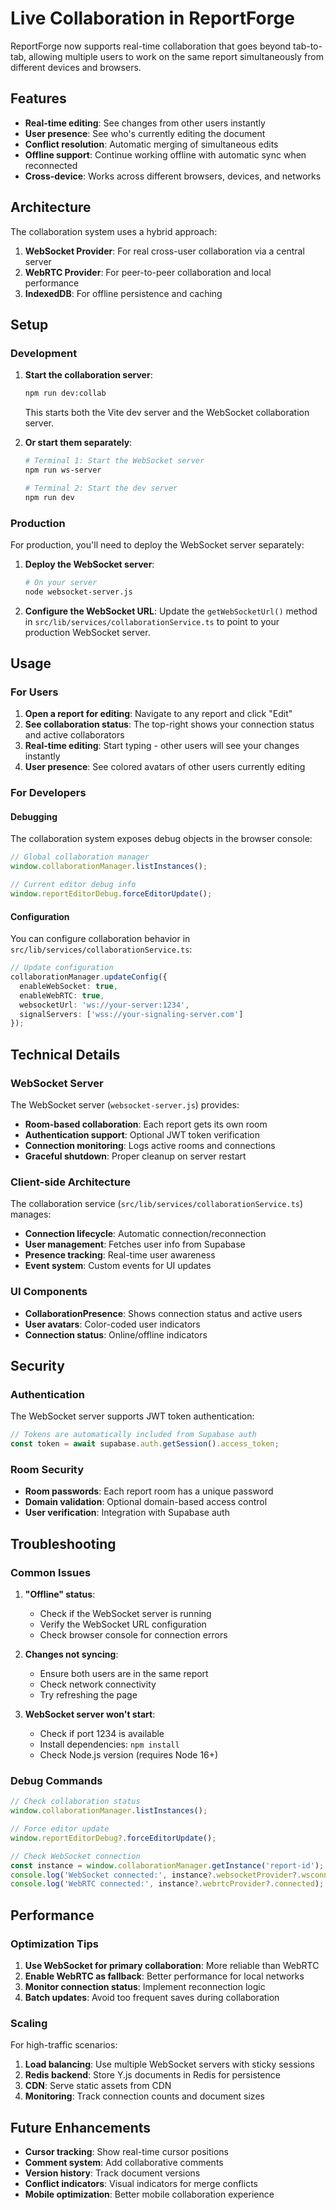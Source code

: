 # Live Collaboration in ReportForge

ReportForge now supports real-time collaboration that goes beyond tab-to-tab, allowing multiple users to work on the same report simultaneously from different devices and browsers.

## Features

- **Real-time editing**: See changes from other users instantly
- **User presence**: See who's currently editing the document
- **Conflict resolution**: Automatic merging of simultaneous edits
- **Offline support**: Continue working offline with automatic sync when reconnected
- **Cross-device**: Works across different browsers, devices, and networks

## Architecture

The collaboration system uses a hybrid approach:

1. **WebSocket Provider**: For real cross-user collaboration via a central server
2. **WebRTC Provider**: For peer-to-peer collaboration and local performance
3. **IndexedDB**: For offline persistence and caching

## Setup

### Development

1. **Start the collaboration server**:
   ```bash
   npm run dev:collab
   ```
   This starts both the Vite dev server and the WebSocket collaboration server.

2. **Or start them separately**:
   ```bash
   # Terminal 1: Start the WebSocket server
   npm run ws-server
   
   # Terminal 2: Start the dev server
   npm run dev
   ```

### Production

For production, you'll need to deploy the WebSocket server separately:

1. **Deploy the WebSocket server**:
   ```bash
   # On your server
   node websocket-server.js
   ```

2. **Configure the WebSocket URL**:
   Update the `getWebSocketUrl()` method in `src/lib/services/collaborationService.ts` to point to your production WebSocket server.

## Usage

### For Users

1. **Open a report for editing**: Navigate to any report and click "Edit"
2. **See collaboration status**: The top-right shows your connection status and active collaborators
3. **Real-time editing**: Start typing - other users will see your changes instantly
4. **User presence**: See colored avatars of other users currently editing

### For Developers

#### Debugging

The collaboration system exposes debug objects in the browser console:

```javascript
// Global collaboration manager
window.collaborationManager.listInstances();

// Current editor debug info
window.reportEditorDebug.forceEditorUpdate();
```

#### Configuration

You can configure collaboration behavior in `src/lib/services/collaborationService.ts`:

```typescript
// Update configuration
collaborationManager.updateConfig({
  enableWebSocket: true,
  enableWebRTC: true,
  websocketUrl: 'ws://your-server:1234',
  signalServers: ['wss://your-signaling-server.com']
});
```

## Technical Details

### WebSocket Server

The WebSocket server (`websocket-server.js`) provides:

- **Room-based collaboration**: Each report gets its own room
- **Authentication support**: Optional JWT token verification
- **Connection monitoring**: Logs active rooms and connections
- **Graceful shutdown**: Proper cleanup on server restart

### Client-side Architecture

The collaboration service (`src/lib/services/collaborationService.ts`) manages:

- **Connection lifecycle**: Automatic connection/reconnection
- **User management**: Fetches user info from Supabase
- **Presence tracking**: Real-time user awareness
- **Event system**: Custom events for UI updates

### UI Components

- **CollaborationPresence**: Shows connection status and active users
- **User avatars**: Color-coded user indicators
- **Connection status**: Online/offline indicators

## Security

### Authentication

The WebSocket server supports JWT token authentication:

```javascript
// Tokens are automatically included from Supabase auth
const token = await supabase.auth.getSession().access_token;
```

### Room Security

- **Room passwords**: Each report room has a unique password
- **Domain validation**: Optional domain-based access control
- **User verification**: Integration with Supabase auth

## Troubleshooting

### Common Issues

1. **"Offline" status**: 
   - Check if the WebSocket server is running
   - Verify the WebSocket URL configuration
   - Check browser console for connection errors

2. **Changes not syncing**:
   - Ensure both users are in the same report
   - Check network connectivity
   - Try refreshing the page

3. **WebSocket server won't start**:
   - Check if port 1234 is available
   - Install dependencies: `npm install`
   - Check Node.js version (requires Node 16+)

### Debug Commands

```javascript
// Check collaboration status
window.collaborationManager.listInstances();

// Force editor update
window.reportEditorDebug?.forceEditorUpdate();

// Check WebSocket connection
const instance = window.collaborationManager.getInstance('report-id');
console.log('WebSocket connected:', instance?.websocketProvider?.wsconnected);
console.log('WebRTC connected:', instance?.webrtcProvider?.connected);
```

## Performance

### Optimization Tips

1. **Use WebSocket for primary collaboration**: More reliable than WebRTC
2. **Enable WebRTC as fallback**: Better performance for local networks
3. **Monitor connection status**: Implement reconnection logic
4. **Batch updates**: Avoid too frequent saves during collaboration

### Scaling

For high-traffic scenarios:

1. **Load balancing**: Use multiple WebSocket servers with sticky sessions
2. **Redis backend**: Store Y.js documents in Redis for persistence
3. **CDN**: Serve static assets from CDN
4. **Monitoring**: Track connection counts and document sizes

## Future Enhancements

- **Cursor tracking**: Show real-time cursor positions
- **Comment system**: Add collaborative comments
- **Version history**: Track document versions
- **Conflict indicators**: Visual indicators for merge conflicts
- **Mobile optimization**: Better mobile collaboration experience 